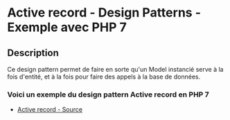 # Active record - Design Patterns - Exemple avec PHP 7




## Description

Ce design pattern permet de faire en sorte qu'un Model instancié serve à la fois d'entité,
et à la fois pour faire des appels à la base de données.






### Voici un exemple du design pattern Active record en PHP 7

* [Active record - Source](https://github.com/stephweb/design-patterns-php/blob/master/src/active-record/index.php)
